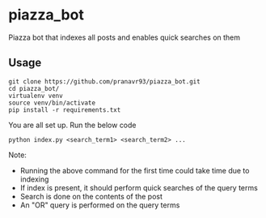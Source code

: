# piazza_bot
Piazza bot that indexes all posts and enables quick searches on them

## Usage

```
git clone https://github.com/pranavr93/piazza_bot.git
cd piazza_bot/
virtualenv venv
source venv/bin/activate
pip install -r requirements.txt
```

You are all set up. Run the below code
```
python index.py <search_term1> <search_term2> ...
```

Note:
* Running the above command for the first time could take time due to indexing
* If index is present, it should perform quick searches of the query terms
* Search is done on the contents of the post
* An "OR" query is performed on the query terms
